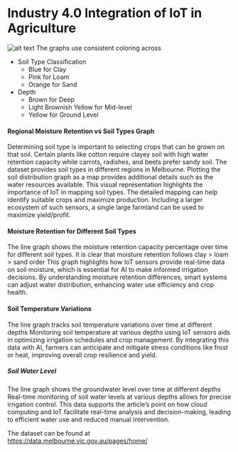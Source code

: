 # Industry 4.0 Integration of IoT in Agriculture
![alt text](http://Screenshot.png)
The graphs use consistent coloring across
- Soil Type Classification
    - Blue for Clay
    - Pink for Loam
    - Orange for Sand
- Depth
    - Brown for Deep
    - Light Brownish Yellow for Mid-level
    - Yellow for Ground Level

#### Regional Moisture Retention vs Soil Types Graph
Determining soil type is important to selecting crops that can be grown on that soil. Certain plants like cotton require
clayey soil with high water retention capacity while carrots, radishes, and beets prefer sandy soil. The dataset provides
soil types in different regions in Melbourne. Plotting the soil distribution graph as a map provides additional details such
as the water resources available.
This visual representation highlights the importance of IoT in mapping soil types. The detailed mapping can help identify
suitable crops and maximize production. Including a larger ecosystem of such sensors, a single large farmland can be used
to maximize yield/profit.

#### Moisture Retention for Different Soil Types
The line graph shows the moisture retention capacity percentage over time for different soil types. It is clear that
moisture retention follows clay > loam > sand order
This graph highlights how IoT sensors provide real-time data on soil moisture, which is essential for AI to make informed
irrigation decisions. By understanding moisture retention differences, smart systems can adjust water distribution,
enhancing water use efficiency and crop health.

#### Soil Temperature Variations
The line graph tracks soil temperature variations over time at different depths
Monitoring soil temperature at various depths using IoT sensors aids in optimizing irrigation schedules and crop
management. By integrating this data with AI, farmers can anticipate and mitigate stress conditions like frost or heat,
improving overall crop resilience and yield.

##### Soil Water Level
The line graph shows the groundwater level over time at different depths
Real-time monitoring of soil water levels at various depths allows for precise irrigation control. This data supports the
article’s point on how cloud computing and IoT facilitate real-time analysis and decision-making, leading to efficient
water use and reduced manual intervention.


The dataset can be found at https://data.melbourne.vic.gov.au/pages/home/
